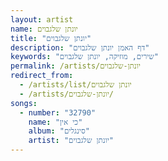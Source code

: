 ```yaml
---
layout: artist
name: יונתן שלגבוים
title: "יונתן שלגבוים"
description: "דף האמן יונתן שלגבוים"
keywords: "שירים, מוזיקה, יונתן שלגבוים"
permalink: /artists/יונתן-שלגבוים
redirect_from:
  - /artists/list/יונתן שלגבוים
  - /artists/יונתן-שלגבוים/
songs:
  - number: "32790"
    name: "כי אין"
    album: "סינגלים"
    artist: "יונתן שלגבוים"
---
```

